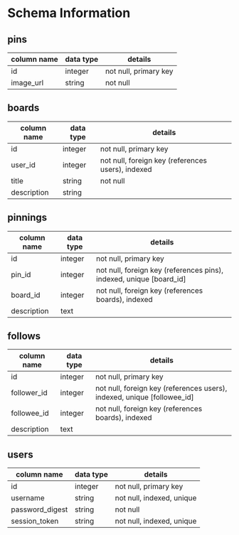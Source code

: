 # Schema Information

## pins
column name | data type | details
------------|-----------|-----------------------
id          | integer   | not null, primary key
image_url   | string    | not null

## boards
column name | data type | details
------------|-----------|-----------------------
id          | integer   | not null, primary key
user_id     | integer   | not null, foreign key (references users), indexed
title       | string    | not null
description | string    |

## pinnings
column name | data type | details
------------|-----------|-----------------------
id          | integer   | not null, primary key
pin_id      | integer   | not null, foreign key (references pins), indexed, unique [board_id]
board_id    | integer   | not null, foreign key (references boards), indexed
description | text      |

## follows
column name | data type | details
------------|-----------|-----------------------
id          | integer   | not null, primary key
follower_id | integer   | not null, foreign key (references users), indexed, unique [followee_id]
followee_id | integer   | not null, foreign key (references boards), indexed
description | text      |

## users
column name     | data type | details
----------------|-----------|-----------------------
id              | integer   | not null, primary key
username        | string    | not null, indexed, unique
password_digest | string    | not null
session_token   | string    | not null, indexed, unique
